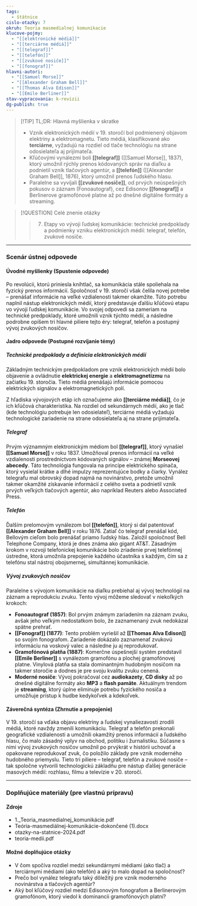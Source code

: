 ```yaml
---
tags:
  - štátnice
cislo-otazky: 7
okruh: Teoria masmedialnej komunikacie
klucove-pojmy:
  - "[[elektronické médiá]]"
  - "[[terciárne médiá]]"
  - "[[telegraf]]"
  - "[[telefón]]"
  - "[[zvukové nosiče]]"
  - "[[fonograf]]"
hlavni-autori:
  - "[[Samuel Morse]]"
  - "[[Alexander Graham Bell]]"
  - "[[Thomas Alva Edison]]"
  - "[[Emile Berliner]]"
stav-vypracovania: k-revizii
dg-publish: true
---
```


> [!TIP] TL;DR: Hlavná myšlienka v skratke
> * Vznik elektronických médií v 19. storočí bol podmienený objavom elektriny a elektromagnetu. Tieto médiá, klasifikované ako **terciárne**, vyžadujú na rozdiel od tlače technológiu na strane odosielateľa aj prijímateľa.
> * Kľúčovými vynálezmi boli **[[telegraf]]** ([[Samuel Morse]], 1837), ktorý umožnil rýchly prenos kódovaných správ na diaľku a podnietil vznik tlačových agentúr, a **[[telefón]]** ([[Alexander Graham Bell]], 1876), ktorý umožnil prenos ľudského hlasu.
> * Paralelne sa vyvíjali **[[zvukové nosiče]]**, od prvých neúspešných pokusov o záznam (Fonoautograf), cez Edisonov **[[fonograf]]** a Berlinerove gramofónové platne až po dnešné digitálne formáty a streaming.

> [!QUESTION] Celé znenie otázky
> > 7. Etapy vo vývoji ľudskej komunikácie: technické predpoklady a podmienky vzniku elektronických médií: telegraf, telefón, zvukové nosiče.

---
### Scenár ústnej odpovede

#### Úvodné myšlienky (Spustenie odpovede)

Po revolúcii, ktorú priniesla kníhtlač, sa komunikácia stále spoliehala na fyzický prenos informácií. Spoločnosť v 19. storočí však čelila novej potrebe – prenášať informácie na veľké vzdialenosti takmer okamžite. Túto potrebu naplnil nástup elektronických médií, ktorý predstavuje ďalšiu kľúčovú etapu vo vývoji ľudskej komunikácie. Vo svojej odpovedi sa zameriam na technické predpoklady, ktoré umožnili vznik týchto médií, a následne podrobne opíšem tri hlavné piliere tejto éry: telegraf, telefón a postupný vývoj zvukových nosičov.
#### Jadro odpovede (Postupné rozvíjanie témy)

##### Technické predpoklady a definícia elektronických médií

Základným technickým predpokladom pre vznik elektronických médií bolo objavenie a ovládnutie **elektrickej energie** a **elektromagnetizmu** na začiatku 19. storočia. Tieto médiá prenášajú informácie pomocou elektrických signálov a elektromagnetických polí.

Z hľadiska vývojových etáp ich označujeme ako **[[terciárne médiá]]**, čo je ich kľúčová charakteristika. Na rozdiel od sekundárnych médií, ako je tlač (kde technológiu potrebuje len odosielateľ), terciárne médiá vyžadujú technologické zariadenie na strane odosielateľa aj na strane prijímateľa.

##### Telegraf

Prvým významným elektronickým médiom bol **[[telegraf]]**, ktorý vynašiel **[[Samuel Morse]]** v roku 1837. Umožňoval prenos informácií na veľké vzdialenosti prostredníctvom kódovaných signálov – známej **Morseovej abecedy**. Táto technológia fungovala na princípe elektrického spínača, ktorý vysielal krátke a dlhé impulzy reprezentujúce bodky a čiarky. Vynález telegrafu mal obrovský dopad najmä na novinárstvo, pretože umožnil takmer okamžité získavanie informácií z celého sveta a podnietil vznik prvých veľkých tlačových agentúr, ako napríklad Reuters alebo Associated Press.
##### Telefón
Ďalším prelomovým vynálezom bol **[[telefón]]**, ktorý si dal patentovať **[[Alexander Graham Bell]]** v roku 1876. Zatiaľ čo telegraf prenášal kód, Bellovým cieľom bolo prenášať priamo ľudský hlas. Založil spoločnosť Bell Telephone Company, ktorá je dnes známa ako gigant AT&T. Zásadným krokom v rozvoji telefonickej komunikácie bolo zriadenie prvej telefónnej ústredne, ktorá umožnila prepojenie každého účastníka s každým, čím sa z telefónu stal nástroj obojsmernej, simultánnej komunikácie.
##### Vývoj zvukových nosičov
Paralelne s vývojom komunikácie na diaľku prebiehal aj vývoj technológií na záznam a reprodukciu zvuku. Tento vývoj môžeme sledovať v niekoľkých krokoch:
* **Fonoautograf (1857)**: Bol prvým známym zariadením na záznam zvuku, avšak jeho veľkým nedostatkom bolo, že zaznamenaný zvuk nedokázal spätne prehrať.
* **[[Fonograf]] (1877)**: Tento problém vyriešil až **[[Thomas Alva Edison]]** so svojím fonografom. Zariadenie dokázalo zaznamenať zvukovú informáciu na voskový valec a následne ju aj reprodukovať.
* **Gramofónová platňa (1887)**: Komerčne úspešnejší systém predstavil **[[Emile Berliner]]** s vynálezom gramofónu a plochej gramofónovej platne. Vinylová platňa sa stala dominantným hudobným nosičom na takmer storočie a dodnes je pre svoju kvalitu zvuku cenená.
* **Moderné nosiče**: Vývoj pokračoval cez **audiokazety**, **CD disky** až po dnešné digitálne formáty ako **MP3** a **flash pamäte**. Aktuálnym trendom je **streaming**, ktorý úplne eliminuje potrebu fyzického nosiča a umožňuje prístup k hudbe kedykoľvek a kdekoľvek.
#### Záverečná syntéza (Zhrnutie a prepojenie)
V 19. storočí sa vďaka objavu elektriny a ľudskej vynaliezavosti zrodili médiá, ktoré navždy zmenili komunikáciu. Telegraf a telefón prekonali geografické vzdialenosti a umožnili okamžitý prenos informácií a ľudského hlasu, čo malo zásadný vplyv na obchod, politiku i žurnalistiku. Súčasne s nimi vývoj zvukových nosičov umožnil po prvýkrát v histórii uchovať a opakovane reprodukovať zvuk, čo položilo základy pre vznik moderného hudobného priemyslu. Tieto tri piliere – telegraf, telefón a zvukové nosiče – tak spoločne vytvorili technologickú základňu pre nástup ďalšej generácie masových médií: rozhlasu, filmu a televízie v 20. storočí.

---

### Doplňujúce materiály (pre vlastnú prípravu)

#### Zdroje
* 1._Teoria_masmedialnej_komunikácie.pdf
* Teória-masmediálnej-komunikácie-dokončené (1).docx
* otazky-na-statnice-2024.pdf
* teoria-medii.pdf

#### Možné doplňujúce otázky
* V čom spočíva rozdiel medzi sekundárnymi médiami (ako tlač) a terciárnymi médiami (ako telefón) a aký to malo dopad na spoločnosť?
* Prečo bol vynález telegrafu taký dôležitý pre vznik moderného novinárstva a tlačových agentúr?
* Aký bol kľúčový rozdiel medzi Edisonovým fonografom a Berlinerovým gramofónom, ktorý viedol k dominancii gramofónových platní?